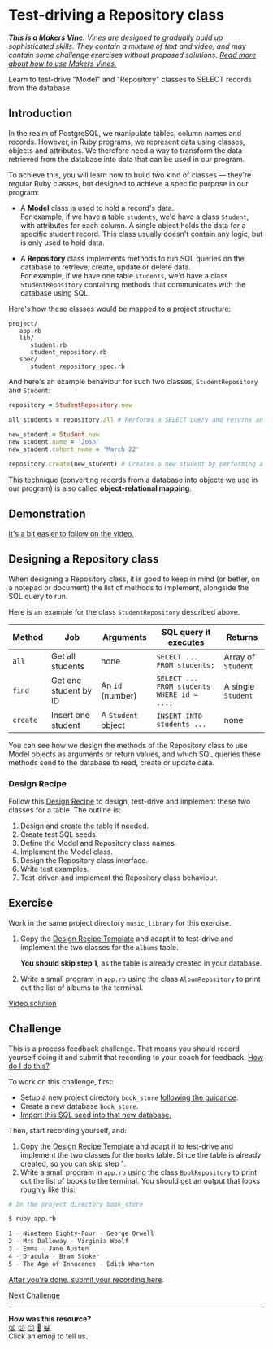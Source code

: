 # Test-driving a Repository class

_**This is a Makers Vine.** Vines are designed to gradually build up sophisticated skills.
They contain a mixture of text and video, and may contain some challenge exercises without
proposed solutions. [Read more about how to use Makers
Vines.](https://github.com/makersacademy/course/blob/main/labels/vines.md)_

Learn to test-drive "Model" and "Repository" classes to SELECT records from the database.

## Introduction

In the realm of PostgreSQL, we manipulate tables, column names and records. However, in
Ruby programs, we represent data using classes, objects and attributes. We
therefore need a way to transform the data retrieved from the database into data that
can be used in our program. 

To achieve this, you will learn how to build two kind of classes — they're regular Ruby
classes, but designed to achieve a specific purpose in our program:
* A **Model** class is used to hold a record's data.   
  For example, if we have a table `students`, we'd have a class `Student`, with attributes
  for each column. A single object holds the data for a specific student record. This class usually doesn't contain any logic, but is only used to hold data.

* A **Repository** class implements methods to run SQL queries on the database to retrieve, create, update or delete data.  
  For example, if we have one table `students`, we'd have a class `StudentRepository`
  containing methods that communicates with the database using SQL.

Here's how these classes would be mapped to a project structure:

```
project/
   app.rb
   lib/
      student.rb
      student_repository.rb
   spec/
      student_repository_spec.rb
```

And here's an example behaviour for such two classes, `StudentRepository` and `Student`:

```ruby
repository = StudentRepository.new 

all_students = repository.all # Performs a SELECT query and returns an array of Student objects.

new_student = Student.new
new_student.name = 'Josh'
new_student.cohort_name = 'March 22'

repository.create(new_student) # Creates a new student by performing a INSERT query.
```

This technique (converting records from a database into objects we use in our program) is
also called **object-relational mapping**.

## Demonstration

[It's a bit easier to follow on the video.](https://www.youtube.com/watch?v=fX_IXqDVplg)

## Designing a Repository class

When designing a Repository class, it is good to keep in mind (or better, on a notepad or
document) the list of methods to implement, alongside the SQL query to run.

Here is an example for the class `StudentRepository` described above.

| Method      |Job| Arguments | SQL query it executes                                    | Returns  |
| ----------- |----|-----------| ----------------------------------------------|----------|
| `all`       |Get all students| none      | `SELECT ... FROM students;` | Array of `Student` |
| `find`      |Get one student by ID| An `id` (number) | `SELECT ... FROM students WHERE id = ...;` | A single `Student` |
| `create`    |Insert one student| A `Student` object  | `INSERT INTO students ...` | none |

You can see how we design the methods of the Repository class to use Model objects as arguments or return values, and which SQL queries these methods send to the
database to read, create or update data.

### Design Recipe

Follow this [Design
Recipe](../resources/repository_class_recipe_template.md) to design, test-drive and
implement these two classes for a table. The outline is:
  1. Design and create the table if needed.
  2. Create test SQL seeds.
  3. Define the Model and Repository class names.
  4. Implement the Model class.
  5. Design the Repository class interface.
  6. Write test examples.
  7. Test-driven and implement the Repository class behaviour.

## Exercise

Work in the same project directory `music_library` for this exercise.

1. Copy the [Design Recipe Template](../resources/repository_class_recipe_template.md) and
   adapt it to test-drive and implement the two classes for the `albums` table. 

    **You should skip step 1**, as the table is already created in your database.

2. Write a small program in `app.rb` using the class `AlbumRepository` to print out the
   list of albums to the terminal.

[Video solution](https://www.youtube.com/watch?v=NhAS1pnjfK4)

<!-- OMITTED -->

## Challenge

This is a process feedback challenge. That means you should record yourself doing it and
submit that recording to your coach for feedback. [How do I do
this?](https://github.com/makersacademy/golden-square/blob/main/pills/process_feedback_challenges.md)

To work on this challenge, first:
  * Setup a new project directory `book_store` [following the
    guidance](../pills/setting_up_database_project.md).
  * Create a new database `book_store`.
  * [Import this SQL seed into that new database.](../resources/seeds/book_store.sql)

Then, start recording yourself, and: 
1. Copy the [Design Recipe Template](../resources/repository_class_recipe_template.md) and
   adapt it to test-drive and implement the two classes for the `books` table. Since the table is already created, so you can skip step 1.
2. Write a small program in `app.rb` using the class `BookRepository` to print out the
   list of books to the terminal. You should get an output that looks roughly like this:

```bash
# In the project directory book_store

$ ruby app.rb

1 - Nineteen Eighty-Four - George Orwell
2 - Mrs Dalloway - Virginia Woolf
3 - Emma - Jane Austen
4 - Dracula - Bram Stoker
5 - The Age of Innocence - Edith Wharton
```

[After you're done, submit your recording here](https://airtable.com/shrNFgNkPWr3d63Db?prefill_Item=db_as01).

[Next Challenge](03_designing_schema_one_table.md)

<!-- BEGIN GENERATED SECTION DO NOT EDIT -->

---

**How was this resource?**  
[😫](https://airtable.com/shrUJ3t7KLMqVRFKR?prefill_Repository=makersacademy%2Fdatabases&prefill_File=challenges%2F02_test_driving_model_repository_classes.md&prefill_Sentiment=😫) [😕](https://airtable.com/shrUJ3t7KLMqVRFKR?prefill_Repository=makersacademy%2Fdatabases&prefill_File=challenges%2F02_test_driving_model_repository_classes.md&prefill_Sentiment=😕) [😐](https://airtable.com/shrUJ3t7KLMqVRFKR?prefill_Repository=makersacademy%2Fdatabases&prefill_File=challenges%2F02_test_driving_model_repository_classes.md&prefill_Sentiment=😐) [🙂](https://airtable.com/shrUJ3t7KLMqVRFKR?prefill_Repository=makersacademy%2Fdatabases&prefill_File=challenges%2F02_test_driving_model_repository_classes.md&prefill_Sentiment=🙂) [😀](https://airtable.com/shrUJ3t7KLMqVRFKR?prefill_Repository=makersacademy%2Fdatabases&prefill_File=challenges%2F02_test_driving_model_repository_classes.md&prefill_Sentiment=😀)  
Click an emoji to tell us.

<!-- END GENERATED SECTION DO NOT EDIT -->
